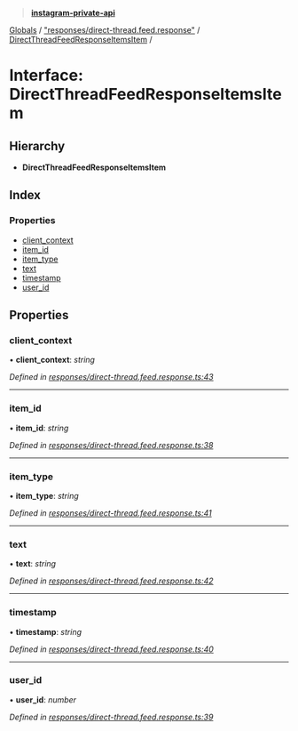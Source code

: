 > **[instagram-private-api](../README.md)**

[Globals](../README.md) / ["responses/direct-thread.feed.response"](../modules/_responses_direct_thread_feed_response_.md) / [DirectThreadFeedResponseItemsItem](_responses_direct_thread_feed_response_.directthreadfeedresponseitemsitem.md) /

# Interface: DirectThreadFeedResponseItemsItem

## Hierarchy

* **DirectThreadFeedResponseItemsItem**

## Index

### Properties

* [client_context](_responses_direct_thread_feed_response_.directthreadfeedresponseitemsitem.md#client_context)
* [item_id](_responses_direct_thread_feed_response_.directthreadfeedresponseitemsitem.md#item_id)
* [item_type](_responses_direct_thread_feed_response_.directthreadfeedresponseitemsitem.md#item_type)
* [text](_responses_direct_thread_feed_response_.directthreadfeedresponseitemsitem.md#text)
* [timestamp](_responses_direct_thread_feed_response_.directthreadfeedresponseitemsitem.md#timestamp)
* [user_id](_responses_direct_thread_feed_response_.directthreadfeedresponseitemsitem.md#user_id)

## Properties

###  client_context

• **client_context**: *string*

*Defined in [responses/direct-thread.feed.response.ts:43](https://github.com/dilame/instagram-private-api/blob/e9c516c/src/responses/direct-thread.feed.response.ts#L43)*

___

###  item_id

• **item_id**: *string*

*Defined in [responses/direct-thread.feed.response.ts:38](https://github.com/dilame/instagram-private-api/blob/e9c516c/src/responses/direct-thread.feed.response.ts#L38)*

___

###  item_type

• **item_type**: *string*

*Defined in [responses/direct-thread.feed.response.ts:41](https://github.com/dilame/instagram-private-api/blob/e9c516c/src/responses/direct-thread.feed.response.ts#L41)*

___

###  text

• **text**: *string*

*Defined in [responses/direct-thread.feed.response.ts:42](https://github.com/dilame/instagram-private-api/blob/e9c516c/src/responses/direct-thread.feed.response.ts#L42)*

___

###  timestamp

• **timestamp**: *string*

*Defined in [responses/direct-thread.feed.response.ts:40](https://github.com/dilame/instagram-private-api/blob/e9c516c/src/responses/direct-thread.feed.response.ts#L40)*

___

###  user_id

• **user_id**: *number*

*Defined in [responses/direct-thread.feed.response.ts:39](https://github.com/dilame/instagram-private-api/blob/e9c516c/src/responses/direct-thread.feed.response.ts#L39)*
